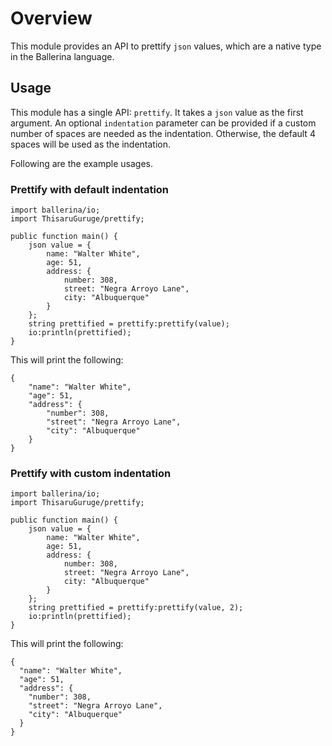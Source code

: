 # Overview

This module provides an API to prettify `json` values, which are a native type in the Ballerina language.

## Usage
This module has a single API: `prettify`. It takes a `json` value as the first argument. An optional `indentation` parameter can be provided if a custom number of spaces are needed as the indentation. Otherwise, the default 4 spaces will be used as the indentation.

Following are the example usages.

### Prettify with default indentation

```ballerina
import ballerina/io;
import ThisaruGuruge/prettify;

public function main() {
    json value = {
        name: "Walter White",
        age: 51,
        address: {
            number: 308,
            street: "Negra Arroyo Lane",
            city: "Albuquerque"
        }
    };
    string prettified = prettify:prettify(value);
    io:println(prettified);
}
```

This will print the following:

```shell
{
    "name": "Walter White",
    "age": 51,
    "address": {
        "number": 308,
        "street": "Negra Arroyo Lane",
        "city": "Albuquerque"
    }
}
```

### Prettify with custom indentation

```ballerina
import ballerina/io;
import ThisaruGuruge/prettify;

public function main() {
    json value = {
        name: "Walter White",
        age: 51,
        address: {
            number: 308,
            street: "Negra Arroyo Lane",
            city: "Albuquerque"
        }
    };
    string prettified = prettify:prettify(value, 2);
    io:println(prettified);
}
```

This will print the following:

```shell
{
  "name": "Walter White",
  "age": 51,
  "address": {
    "number": 308,
    "street": "Negra Arroyo Lane",
    "city": "Albuquerque"
  }
}
```
